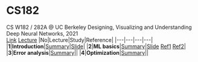 # CS182
CS W182 / 282A @ UC Berkeley Designing, Visualizing and Understanding Deep Neural Networks, 2021<br/>
[Link](https://cs182sp21.github.io) [Lecture](https://www.youtube.com/playlist?list=PL_iWQOsE6TfVmKkQHucjPAoRtIJYt8a5A)
|No|Lecture|Study|Reference|
|---|---|---|---|
|**1**|**Introduction**|[Summary](https://github.com/seonghunn/CS182/issues/1#issue-1167521550)|[Slide](https://cs182sp21.github.io/static/slides/lec-1.pdf)|
|**2**|**ML basics**|[Summary](https://github.com/seonghunn/CS182/issues/2#issue-1167683972)|[Slide](https://cs182sp21.github.io/static/slides/lec-2.pdf) [Ref1](https://devkihyun.github.io/study/Machine-learining-and-Probability/) [Ref2](https://github.com/Jasonlee1995/CS182/blob/main/Supplements/Lecture02_sup.pdf)|
|**3**|**Error analysis**|[Summary](https://github.com/seonghunn/CS182/issues/3#issue-1174375792)||
|**4**|**Optimization**|[Summary](https://github.com/seonghunn/CS182/issues/4#issue-1174392290)||
